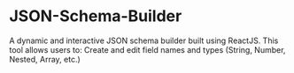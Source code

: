 # JSON-Schema-Builder
A dynamic and interactive JSON schema builder built using ReactJS. This tool allows users to: Create and edit field names and types (String, Number, Nested, Array, etc.)
